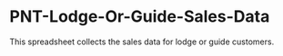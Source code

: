 # PNT-Lodge-Or-Guide-Sales-Data
This spreadsheet collects the sales data for lodge or guide customers.
